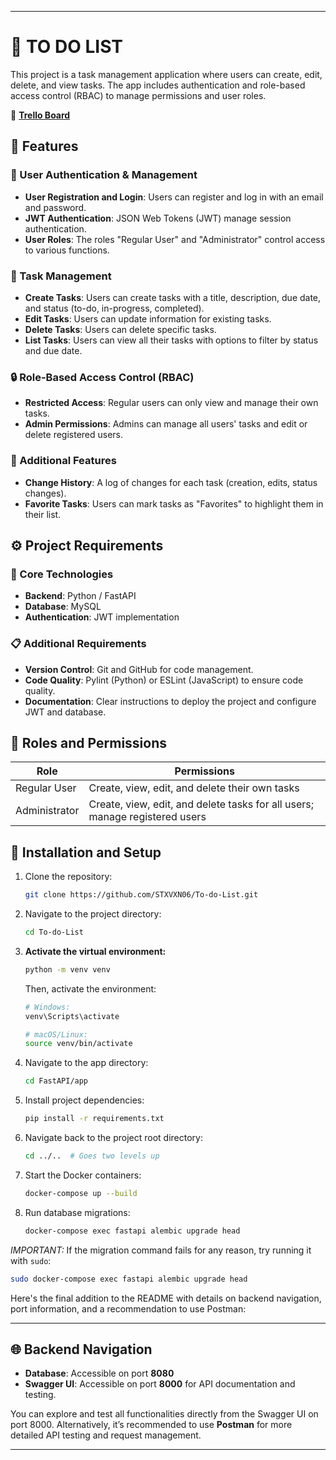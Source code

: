 
---

# 📝 TO DO LIST

This project is a task management application where users can create, edit, delete, and view tasks. The app includes authentication and role-based access control (RBAC) to manage permissions and user roles.

🔗 [**Trello Board**](https://trello.com/w/espaciodetrabajo21533214)

## 🚀 Features

### 🔐 User Authentication & Management
- **User Registration and Login**: Users can register and log in with an email and password.
- **JWT Authentication**: JSON Web Tokens (JWT) manage session authentication.
- **User Roles**: The roles "Regular User" and "Administrator" control access to various functions.

### 📝 Task Management
- **Create Tasks**: Users can create tasks with a title, description, due date, and status (to-do, in-progress, completed).
- **Edit Tasks**: Users can update information for existing tasks.
- **Delete Tasks**: Users can delete specific tasks.
- **List Tasks**: Users can view all their tasks with options to filter by status and due date.

### 🔒 Role-Based Access Control (RBAC)
- **Restricted Access**: Regular users can only view and manage their own tasks.
- **Admin Permissions**: Admins can manage all users' tasks and edit or delete registered users.

### 🌟 Additional Features
- **Change History**: A log of changes for each task (creation, edits, status changes).
- **Favorite Tasks**: Users can mark tasks as "Favorites" to highlight them in their list.

## ⚙ Project Requirements

### 📌 Core Technologies
- **Backend**: Python / FastAPI 
- **Database**: MySQL
- **Authentication**: JWT implementation

### 📋 Additional Requirements
- **Version Control**: Git and GitHub for code management.
- **Code Quality**: Pylint (Python) or ESLint (JavaScript) to ensure code quality.
- **Documentation**: Clear instructions to deploy the project and configure JWT and database.

## 👥 Roles and Permissions

| Role            | Permissions                                                                       |
|-----------------|-----------------------------------------------------------------------------------|
| Regular User    | Create, view, edit, and delete their own tasks                                    |
| Administrator   | Create, view, edit, and delete tasks for all users; manage registered users       |

## 🔧 Installation and Setup

1. Clone the repository:
   ```bash
   git clone https://github.com/STXVXN06/To-do-List.git
   ```
2. Navigate to the project directory:
   ```bash
   cd To-do-List
   ```
3. **Activate the virtual environment:**
   ```bash
   python -m venv venv
   ```
   Then, activate the environment:
   ```bash
   # Windows:
   venv\Scripts\activate

   # macOS/Linux:
   source venv/bin/activate
   ```
4. Navigate to the app directory:
   ```bash
   cd FastAPI/app
   ```
5. Install project dependencies:
   ```bash
   pip install -r requirements.txt
   ```
6. Navigate back to the project root directory:
   ```bash
   cd ../..  # Goes two levels up
   ```

7. Start the Docker containers:
   ```bash
   docker-compose up --build
   ```
8. Run database migrations:
   ```bash
   docker-compose exec fastapi alembic upgrade head
   ```

*IMPORTANT:* If the migration command fails for any reason, try running it with `sudo`:
   ```bash
   sudo docker-compose exec fastapi alembic upgrade head
   ```
Here's the final addition to the README with details on backend navigation, port information, and a recommendation to use Postman:

---

## 🌐 Backend Navigation

- **Database**: Accessible on port **8080**
- **Swagger UI**: Accessible on port **8000** for API documentation and testing.

You can explore and test all functionalities directly from the Swagger UI on port 8000. Alternatively, it’s recommended to use **Postman** for more detailed API testing and request management.

--- 
